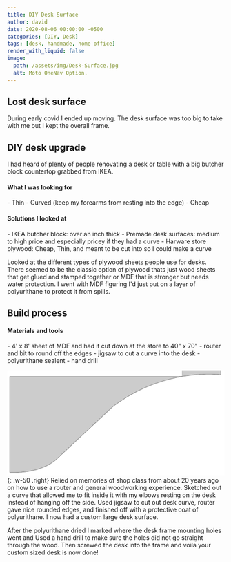 ```yaml
---
title: DIY Desk Surface
author: david
date: 2020-08-06 00:00:00 -0500
categories: [DIY, Desk]
tags: [desk, handmade, home office]
render_with_liquid: false
image:
  path: /assets/img/Desk-Surface.jpg
  alt: Moto OneNav Option.
---
```


## Lost desk surface
During early covid I ended up moving. The desk surface was too big to take with me but I kept the overall frame.

## DIY desk upgrade
I had heard of plenty of people renovating a desk or table with a big butcher block countertop grabbed from IKEA.

<h4>What I was looking for</h4>
 - Thin
 - Curved (keep my forearms from resting into the edge)
 - Cheap

<h4>Solutions I looked at</h4>
 - IKEA butcher block: over an inch thick
 - Premade desk surfaces: medium to high price and especially pricey if they had a curve
 - Harware store plywood: Cheap, Thin, and meant to be cut into so I could make a curve

Looked at the different types of plywood sheets people use for desks. There seemed to be the classic option of plywood thats just wood sheets that get glued and stamped together or MDF that is stronger but needs water protection. I went with MDF figuring I'd just put on a layer of polyurithane to protect it from spills.

## Build process
<h4>Materials and tools</h4>
 - 4' x 8' sheet of MDF and had it cut down at the store to 40" x 70"
 - router and bit to round off the edges
 - jigsaw to cut a curve into the desk
 - polyurithane sealent
 - hand drill

![Desk Curve](/assets/img/Desk-Curve.png){: .w-50 .right}
Relied on memories of shop class from about 20 years ago on how to use a router and general woodworking experience. Sketched out a curve that allowed me to fit inside it with my elbows resting on the desk instead of hanging off the side. Used jigsaw to cut out desk curve, router gave nice rounded edges, and finished off with a protective coat of polyurithane. I now had a custom large desk surface.

After the polyurithane dried I marked where the desk frame mounting holes went and Used a hand drill to make sure the holes did not go straight through the wood. Then screwed the desk into the frame and voila your custom sized desk is now done!
